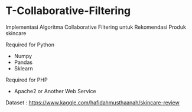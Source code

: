 # T-Collaborative-Filtering
Implementasi Algoritma Collaborative Filtering untuk Rekomendasi Produk skincare


Required for Python
- Numpy
- Pandas
- Sklearn


Required for PHP
- Apache2 or Another Web Service

Dataset : https://www.kaggle.com/hafidahmusthaanah/skincare-review

